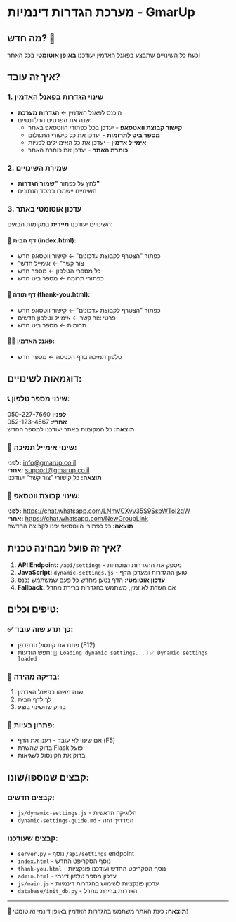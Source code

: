 # מערכת הגדרות דינמיות - GmarUp

## מה חדש? 🎉

כעת כל השינויים שתבצע בפאנל האדמין יעודכנו **באופן אוטומטי** בכל האתר!

## איך זה עובד?

### 1. שינוי הגדרות בפאנל האדמין
- היכנס לפאנל האדמין ← **הגדרות מערכת**
- שנה את הפרטים הרלוונטיים:
  - **קישור קבוצת וואטסאפ** - יעדכן בכל כפתורי הווטסאפ באתר
  - **מספר ביט לתרומות** - יעדכן את כל קישורי התשלום
  - **אימייל אדמין** - יעדכן את כל האימיילים לפניות
  - **כותרת האתר** - יעדכן את כותרת האתר

### 2. שמירת השינויים
- לחץ על כפתור **"שמור הגדרות"**
- השינויים יישמרו במסד הנתונים

### 3. עדכון אוטומטי באתר
השינויים יעודכנו **מיידית** במקומות הבאים:

#### 📱 דף הבית (index.html):
- כפתור "הצטרף לקבוצת עדכונים" ← קישור ווטסאפ חדש
- "צור קשר" ← אימייל חדש
- כל מספרי הטלפון ← מספר חדש
- כפתורי תרומה ← מספר ביט חדש

#### 🙏 דף תודה (thank-you.html):
- כפתור "הצטרף לקבוצת עדכונים" ← קישור ווטסאפ חדש
- פרטי צור קשר ← אימייל וטלפון חדשים
- תרומות ← מספר ביט חדש

#### 👨‍💻 פאנל האדמין:
- טלפון תמיכה בדף הכניסה ← מספר חדש

## דוגמאות לשינויים:

### 📞 שינוי מספר טלפון:
**לפני:** 050-227-7660  
**אחרי:** 052-123-4567  
**תוצאה:** כל המקומות באתר יעודכנו למספר החדש

### 📧 שינוי אימייל תמיכה:
**לפני:** info@gmarup.co.il  
**אחרי:** support@gmarup.co.il  
**תוצאה:** כל קישורי "צור קשר" יעודכנו

### 📱 שינוי קבוצת ווטסאפ:
**לפני:** https://chat.whatsapp.com/LNmVCXvv35S9SsbWTol2qW  
**אחרי:** https://chat.whatsapp.com/NewGroupLink  
**תוצאה:** כל כפתורי הווטסאפ יפנו לקבוצה החדשה

## איך זה פועל מבחינה טכנית?

1. **API Endpoint:** `/api/settings` - מספק את ההגדרות הנוכחיות
2. **JavaScript:** `dynamic-settings.js` - טוען ההגדרות ומעדכן הדף
3. **עדכון אוטומטי:** הדף נטען מחדש כל פעם שמשתמש נכנס
4. **Fallback:** אם השרת לא זמין, משתמש בהגדרות ברירת מחדל

## טיפים וכלים:

### ✅ כך תדע שזה עובד:
- פתח את קונסול הדפדפן (F12)
- חפש הודעות: `🔧 Loading dynamic settings...` ו `✅ Dynamic settings loaded`

### 🔧 בדיקה מהירה:
1. שנה משהו בפאנל האדמין
2. לך לדף הבית
3. בדוק שהשינוי בוצע

### 🚨 פתרון בעיות:
- אם שינוי לא עובד - רענן את הדף (F5)
- בדוק שהשרת Flask פועל
- בדוק את הקונסול לשגיאות

## קבצים שנוספו/שונו:

### קבצים חדשים:
- `js/dynamic-settings.js` - הלוגיקה הראשית
- `dynamic-settings-guide.md` - המדריך הזה

### קבצים שעודכנו:
- `server.py` - נוסף `/api/settings` endpoint
- `index.html` - נוסף הסקריפט החדש
- `thank-you.html` - נוסף הסקריפט החדש ועודכנו פונקציות
- `admin.html` - עדכון מספר טלפון דינמי
- `js/main.js` - עדכון פונקציות לשימוש בהגדרות דינמיות
- `database/init_db.py` - הגדרות ברירת מחדל

---

**🎯 תוצאה:** כעת האתר משתמש בהגדרות האדמין באופן דינמי ואוטומטי!
